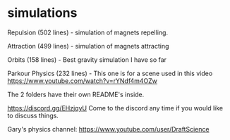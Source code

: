 # simulations

Repulsion (502 lines) - simulation of magnets repelling.

Attraction (499 lines) - simulation of magnets attracting

Orbits (158 lines) - Best gravity simulation I have so far

Parkour Physics (232 lines) - This one is for a scene used in this video
https://www.youtube.com/watch?v=rYNdf4m4OZw

The 2 folders have their own README's inside.

https://discord.gg/EHzjqyU
Come to the discord any time if you would like to discuss things.

Gary's physics channel: https://www.youtube.com/user/DraftScience
